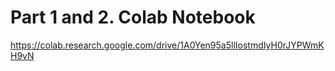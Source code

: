 
# Part 1 and 2. Colab Notebook 
https://colab.research.google.com/drive/1A0Yen95a5llIostmdIyH0rJYPWmKH9vN
